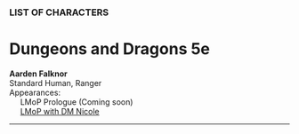 
### LIST OF CHARACTERS

# Dungeons and Dragons 5e

**Aarden Falknor**
<br />Standard Human, Ranger
<br />Appearances:
<br />&nbsp;&nbsp;&nbsp;&nbsp;&nbsp;LMoP Prologue (Coming soon)
<br />&nbsp;&nbsp;&nbsp;&nbsp;&nbsp;[LMoP with DM Nicole](/campaign/2021-lmop-with-dm-nicole)

---
